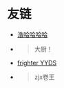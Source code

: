 # 友链

- [浩哈哈哈哈](https://haohaha.cn/) 

- > 大厨！

- [frighter YYDS](https://fighteryyds.github.io/fy-blog/) 

- > zjx卷王

  
